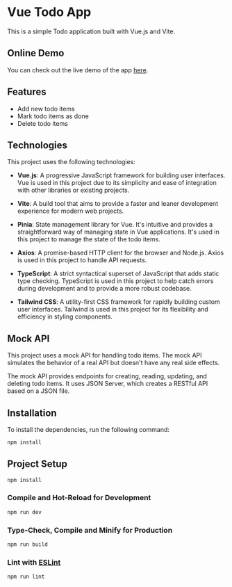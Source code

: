 # Vue Todo App

This is a simple Todo application built with Vue.js and Vite.

## Online Demo

You can check out the live demo of the app [here](https://your-demo-link.com).

## Features

- Add new todo items
- Mark todo items as done
- Delete todo items

## Technologies

This project uses the following technologies:

- **Vue.js**: A progressive JavaScript framework for building user interfaces. Vue is used in this project due to its simplicity and ease of integration with other libraries or existing projects.

- **Vite**: A build tool that aims to provide a faster and leaner development experience for modern web projects.

- **Pinia**: State management library for Vue. It's intuitive and provides a straightforward way of managing state in Vue applications. It's used in this project to manage the state of the todo items.

- **Axios**: A promise-based HTTP client for the browser and Node.js. Axios is used in this project to handle API requests.

- **TypeScript**: A strict syntactical superset of JavaScript that adds static type checking. TypeScript is used in this project to help catch errors during development and to provide a more robust codebase.

- **Tailwind CSS**: A utility-first CSS framework for rapidly building custom user interfaces. Tailwind is used in this project for its flexibility and efficiency in styling components.

## Mock API

This project uses a mock API for handling todo items. The mock API simulates the behavior of a real API but doesn't have any real side effects. 

The mock API provides endpoints for creating, reading, updating, and deleting todo items. It uses JSON Server, which creates a RESTful API based on a JSON file.


## Installation

To install the dependencies, run the following command:

```sh
npm install
```


## Project Setup

```sh
npm install
```

### Compile and Hot-Reload for Development

```sh
npm run dev
```

### Type-Check, Compile and Minify for Production

```sh
npm run build
```

### Lint with [ESLint](https://eslint.org/)

```sh
npm run lint
```
